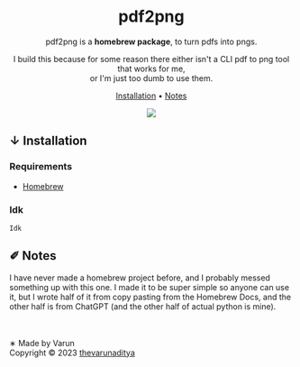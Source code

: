 <div align="center">

# pdf2png

pdf2png is a **homebrew package**, to turn pdfs into pngs.

I build this because for some reason there either isn't a CLI pdf to png tool that works for me,</br>
or I'm just too dumb to use them.

[Installation](#installation) •
[Notes](#notes)

<img src="https://skillicons.dev/icons?i=ruby,python&theme=dark" />

</div>

<h2>↓ Installation</h2>

### Requirements
- [Homebrew](https://brew.sh/)

### Idk
```
Idk
```

<h2>✐ Notes</h2>
I have never made a homebrew project before, and I probably messed something up with this one. I made it to be super simple so anyone can use it, but I wrote half of it from copy pasting from the Homebrew Docs, and the other half is from ChatGPT (and the other half of actual python is mine).

<br /><br />
∗ Made by Varun<br >
Copyright © 2023 ⁠[thevarunaditya](https://github.com/thevarunaditya)
